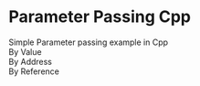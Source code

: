 # Parameter Passing Cpp

Simple Parameter passing example in Cpp  
By Value  
By Address  
By Reference
 
